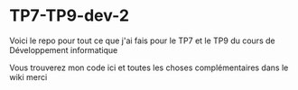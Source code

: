 # TP7-TP9-dev-2
Voici le repo pour tout ce que j'ai fais pour le TP7 et le TP9 du cours de Développement informatique 

Vous trouverez mon code ici et toutes les choses complémentaires dans le wiki merci


